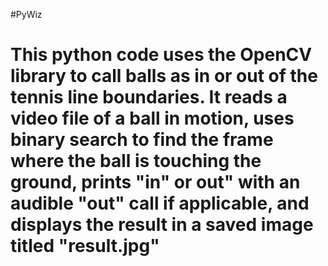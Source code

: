 #PyWiz
# This python code uses the OpenCV library to call balls as in or out of the tennis line boundaries. It reads a video file of a ball in motion, uses binary search to find the frame where the ball is touching the ground, prints "in" or out" with an audible "out" call if applicable, and displays the result in a saved  image titled "result.jpg"
